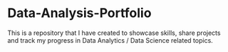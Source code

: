 # Data-Analysis-Portfolio
 This is a repository that I have created to showcase skills, share projects and track my progress in Data Analytics / Data Science related topics. 

